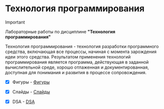 # Технология программирования

> [!IMPORTANT]
> Лабораторные работы по дисциплине __"Технология программирования"__

Технология программирования - технология разработки программного средства, включающая все процессы, начиная с момента зарождения идеи этого средства. Результатом применения технологий программирования является программа, действующая в заданной вычислительной среде, хорошо отлаженная и документированная, доступная для понимания и развития в процессе сопровождения.

- [x] Фигуры - [Фигуры](https://github.com/h3raD/-figures-with-decor)
- [x] Слайды - [Слайды](https://github.com/h3raD/Slide-Iterator)
- [x] DSA - [DSA](https://github.com/h3raD/Demonstration-of-data-structures)


